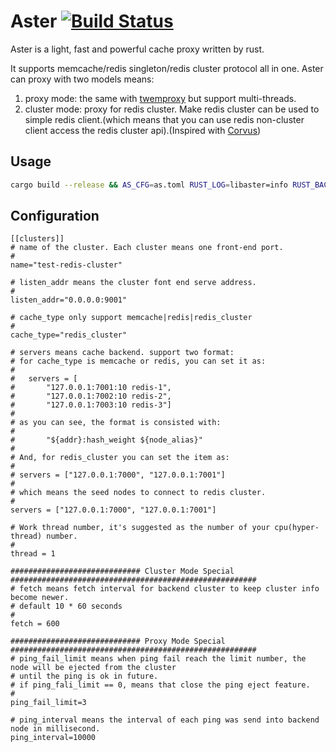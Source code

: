 Aster [![Build Status](https://travis-ci.org/wayslog/aster.svg?branch=master)](https://travis-ci.org/wayslog/aster)
======================

Aster is a light, fast and powerful cache proxy written by rust.

It supports memcache/redis singleton/redis cluster protocol all in one. Aster can proxy with two models means:

1. proxy mode: the same with [twemproxy](https://github.com/twitter/twemproxy) but support multi-threads.
2. cluster mode: proxy for redis cluster. Make redis cluster can be used to simple redis client.(which means that you can use redis non-cluster client access the redis cluster api).(Inspired with [Corvus](https://github.com/eleme/corvus))

## Usage

```bash
cargo build --release && AS_CFG=as.toml RUST_LOG=libaster=info RUST_BACKTRACE=1 ./target/release/aster
```

## Configuration

```
[[clusters]]
# name of the cluster. Each cluster means one front-end port.
#
name="test-redis-cluster"

# listen_addr means the cluster font end serve address.
#
listen_addr="0.0.0.0:9001"

# cache_type only support memcache|redis|redis_cluster
#
cache_type="redis_cluster"

# servers means cache backend. support two format:
# for cache_type is memcache or redis, you can set it as:
#
#   servers = [
#       "127.0.0.1:7001:10 redis-1",
#       "127.0.0.1:7002:10 redis-2",
#       "127.0.0.1:7003:10 redis-3"]
#
# as you can see, the format is consisted with:
#
#       "${addr}:hash_weight ${node_alias}"
#
# And, for redis_cluster you can set the item as:
#
# servers = ["127.0.0.1:7000", "127.0.0.1:7001"]
#
# which means the seed nodes to connect to redis cluster.
#
servers = ["127.0.0.1:7000", "127.0.0.1:7001"]

# Work thread number, it's suggested as the number of your cpu(hyper-thread) number.
#
thread = 1

############################# Cluster Mode Special #######################################################
# fetch means fetch interval for backend cluster to keep cluster info become newer.
# default 10 * 60 seconds
#
fetch = 600

############################# Proxy Mode Special #######################################################
# ping_fail_limit means when ping fail reach the limit number, the node will be ejected from the cluster
# until the ping is ok in future.
# if ping_fali_limit == 0, means that close the ping eject feature.
#
ping_fail_limit=3

# ping_interval means the interval of each ping was send into backend node in millisecond.
ping_interval=10000
```
